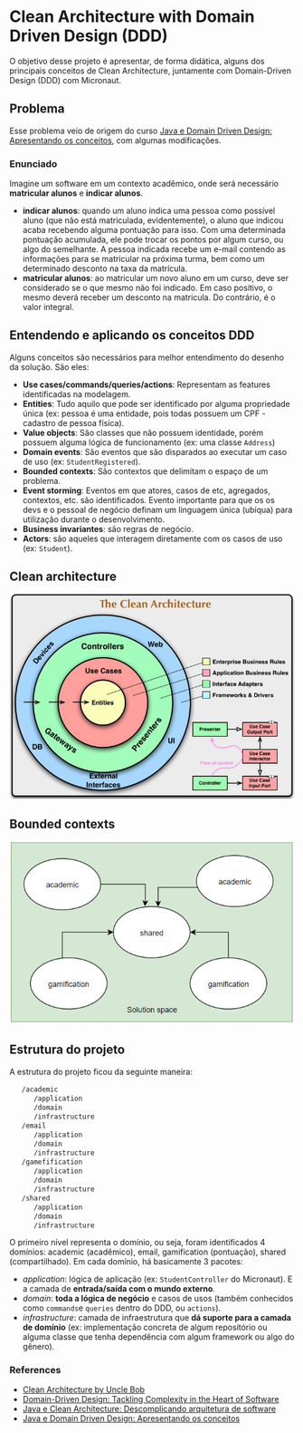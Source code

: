 # Clean Architecture with Domain Driven Design (DDD)
O objetivo desse projeto é apresentar, de forma didática, alguns dos principais conceitos de Clean Architecture, juntamente com Domain-Driven Design (DDD) com Micronaut.

## Problema
Esse problema veio de origem do curso [Java e Domain Driven Design: Apresentando os conceitos](https://www.alura.com.br/curso-online-java-domain-driven-design-conceitos), com algumas modificações.

### Enunciado
Imagine um software em um contexto acadêmico, onde será necessário **matricular alunos** e **indicar alunos**.
- **indicar alunos**: quando um aluno indica uma pessoa como possível aluno (que não está matriculada, evidentemente), o aluno que indicou acaba recebendo alguma pontuação para isso. Com uma determinada pontuação acumulada, ele pode trocar os pontos por algum curso, ou algo do semelhante. A pessoa indicada recebe um e-mail contendo as informações para se matricular na próxima turma, bem como um determinado desconto na taxa da matrícula.
- **matricular alunos**: ao matricular um novo aluno em um curso, deve ser considerado se o que mesmo não foi indicado. Em caso positivo, o mesmo deverá receber um desconto na matricula. Do contrário, é o valor integral.

## Entendendo e aplicando os conceitos DDD
Alguns conceitos são necessários para melhor entendimento do desenho da solução. São eles:

- **Use cases/commands/queries/actions**: Representam as features identificadas na modelagem.
- **Entities**: Tudo aquilo que pode ser identificado por alguma propriedade única (ex: pessoa é uma entidade, pois todas possuem um CPF - cadastro de pessoa física).
- **Value objects**: São classes que não possuem identidade, porém possuem alguma lógica de funcionamento (ex: uma classe `Address`)
- **Domain events**: São eventos que são disparados ao executar um caso de uso (ex: `StudentRegistered`).
- **Bounded contexts**: São contextos que delimitam o espaço de um problema.
- **Event storming**: Eventos em que atores, casos de etc, agregados, contextos, etc. são identificados. Evento importante para que os os devs e o pessoal de negócio definam um linguagem única (ubíqua) para utilização durante o desenvolvimento.
- **Business invariantes**: são regras de negócio.
- **Actors**: são aqueles que interagem diretamente com os casos de uso (ex: `Student`).

## Clean architecture
![alt](https://github.com/felipexw/clean-arch-ddd-intro/blob/master/docs/clear_arch.PNG)

## Bounded contexts
![alt](https://github.com/felipexw/clean-arch-ddd-intro/blob/master/docs/context_mapping.PNG)

## Estrutura do projeto
A estrutura do projeto ficou da seguinte maneira:
``` 
   /academic
      /application
      /domain
      /infrastructure
   /email
      /application
      /domain
      /infrastructure
   /gamefification
      /application
      /domain
      /infrastructure
   /shared
      /application
      /domain
      /infrastructure
```

O primeiro nível representa o domínio, ou seja, foram identificados 4 domínios: academic (acadêmico), email, gamification (pontuação), shared (compartilhado). Em cada domínio, há basicamente 3 pacotes: 
- *application*: lógica de aplicação (ex: `StudentController` do Micronaut). E a camada de **entrada/saída com o mundo externo**.
- *domain*: **toda a lógica de negócio** e casos de usos (também conhecidos como `commands`e `queries` dentro do DDD, ou `actions`).
- *infrastructure*: camada de infraestrutura que **dá suporte para a camada de domínio** (ex: implementação concreta de algum repositório ou alguma classe que tenha dependência com algum framework ou algo do gênero).

### References
- [Clean Architecture by Uncle Bob](https://blog.cleancoder.com/uncle-bob/2012/08/13/the-clean-architecture.html)
- [Domain-Driven Design: Tackling Complexity in the Heart of Software](https://www.amazon.com.br/Domain-Driven-Design-Tackling-Complexity-Software/dp/0321125215)
- [Java e Clean Architecture: Descomplicando arquitetura de software](https://www.alura.com.br/curso-online-java-clean-architecture)
- [Java e Domain Driven Design: Apresentando os conceitos](https://www.alura.com.br/curso-online-java-domain-driven-design-conceitos)
